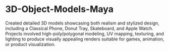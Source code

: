 # 3D-Object-Models-Maya
Created detailed 3D models showcasing both realism and stylized design, including a Classical Phone, Donut Tray, Skateboard, and Apple Watch. Projects involved high-poly/polygonal modeling, UV mapping, texturing, and lighting to produce visually appealing renders suitable for games, animation, or product visualization.
